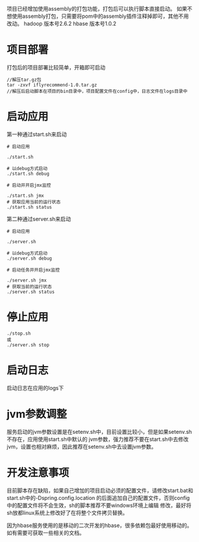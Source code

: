 项目已经增加使用assembly的打包功能，打包后可以执行脚本直接启动。
如果不想使用assembly打包，只需要将pom中的assembly插件注释掉即可，其他不用改动。
hadoop 版本号2.6.2
hbase 版本号1.0.2

# 项目部署

打包后的项目部署比较简单，开箱即可启动
```
//解压tar.gz包
tar -zxvf iflyrecommend-1.0.tar.gz
//解压后启动脚本在项目的bin目录中，项目配置文件在config中，日志文件在logs目录中
```

# 启动应用

第一种通过start.sh来启动
```
# 启动应用

./start.sh

# 以debug方式启动
./start.sh debug

# 启动并开启jmx监控

./start.sh jmx
# 获取应用当前的运行状态
./start.sh status
```
第二种通过server.sh来启动

```
# 启动应用

./server.sh

# 以debug方式启动
./server.sh debug

# 启动任务并开启jmx监控

./server.sh jmx
# 获取当前的运行状态
./server.sh status

```
# 停止应用
```
./stop.sh
或
./server.sh stop
```

# 启动日志

启动日志在应用的logs下

# jvm参数调整

服务启动的jvm参数设置是在setenv.sh中，目前设置比较小，但是如果setenv.sh不存在，应用使用start.sh中默认的
jvm参数，强力推荐不要在start.sh中去修改jvm，设置也相对麻烦，因此推荐在setenv.sh中去设置jvm参数。


# 开发注意事项
目前脚本存在缺陷，如果自己增加的项目启动必须的配置文件，请修改start.bat和start.sh中的-Dspring.config.location
的后面追加自己的配置文件，否则config中的配置文件将不会生效，sh的脚本推荐不要windows环境上编辑
修改，最好将sh放都linux系统上修改好了在将整个文件拷贝替换。

因为hbase服务使用的是移动的二次开发的hbase，很多依赖包最好使用移动的。如有需要可获取一些相关的文档。
